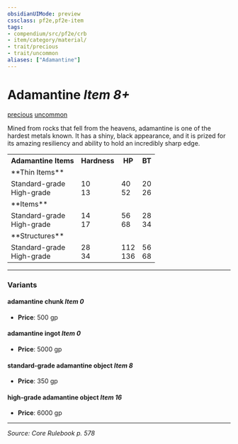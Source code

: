 ```yaml
---
obsidianUIMode: preview
cssclass: pf2e,pf2e-item
tags:
- compendium/src/pf2e/crb
- item/category/material/
- trait/precious
- trait/uncommon
aliases: ["Adamantine"]
---
```

# Adamantine *Item 8+*  
[precious](precious.md "Precious Item Trait")  [uncommon](uncommon.md "Uncommon Rarity Trait")  


Mined from rocks that fell from the heavens, adamantine is one of the hardest metals known. It has a shiny, black appearance, and it is prized for its amazing resiliency and ability to hold an incredibly sharp edge.

<table>
<tr>
  <th>Adamantine Items</th>
  <th>Hardness</th>
  <th>HP</th>
  <th>BT</th>
</tr>
<tr>
  <td>**Thin Items**</td>
  <td></td>
  <td></td>
  <td></td>
</tr>
<tr>
  <td>Standard-grade<br />High-grade</td>
  <td>10<br />13</td>
  <td>40<br />52</td>
  <td>20<br />26</td>
</tr>
<tr>
  <td>**Items**</td>
  <td></td>
  <td></td>
  <td></td>
</tr>
<tr>
  <td>Standard-grade<br />High-grade</td>
  <td>14<br />17</td>
  <td>56<br />68</td>
  <td>28<br />34</td>
</tr>
<tr>
  <td>**Structures**</td>
  <td></td>
  <td></td>
  <td></td>
</tr>
<tr>
  <td>Standard-grade<br />High-grade</td>
  <td>28<br />34</td>
  <td>112<br />136</td>
  <td>56<br />68</td>
</tr>
</table>


---

### Variants

#### adamantine chunk *Item 0*

- **Price**: 500 gp

#### adamantine ingot *Item 0*

- **Price**: 5000 gp

#### standard-grade adamantine object *Item 8*

- **Price**: 350 gp

#### high-grade adamantine object *Item 16*

- **Price**: 6000 gp

---
*Source: Core Rulebook p. 578*